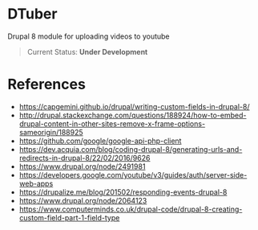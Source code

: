 # DTuber
Drupal 8 module for uploading videos to youtube

> Current Status: **Under Development**

# References
* https://capgemini.github.io/drupal/writing-custom-fields-in-drupal-8/
* http://drupal.stackexchange.com/questions/188924/how-to-embed-drupal-content-in-other-sites-remove-x-frame-options-sameorigin/188925
* https://github.com/google/google-api-php-client
* https://dev.acquia.com/blog/coding-drupal-8/generating-urls-and-redirects-in-drupal-8/22/02/2016/9626
* https://www.drupal.org/node/2491981
* https://developers.google.com/youtube/v3/guides/auth/server-side-web-apps
* https://drupalize.me/blog/201502/responding-events-drupal-8
* https://www.drupal.org/node/2064123
* https://www.computerminds.co.uk/drupal-code/drupal-8-creating-custom-field-part-1-field-type
